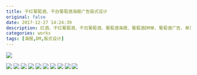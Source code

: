 ```yaml
---
title: 干红葡萄酒、干白葡萄酒海报广告版式设计 
original: false
date: 2017-12-27 14:24:39
description: 红酒、干红葡萄酒、干白葡萄酒、葡萄酒海报、葡萄酒DM单、葡萄酒广告、单页、版式设计
categories: works
tags: [海报,DM,版式设计]
---
```

![](/images/wine-flyers-01_by-tyrionyu.jpg)
<!--more-->
![](/images/wine-flyers-02_by-tyrionyu.jpg)
![](/images/wine-flyers-03_by-tyrionyu.jpg)
![](/images/wine-flyers-04_by-tyrionyu.jpg)
![](/images/wine-flyers-05_by-tyrionyu.jpg)
![](/images/wine-flyers-06_by-tyrionyu.jpg)
![](/images/wine-flyers-07_by-tyrionyu.jpg)
![](/images/wine-flyers-08_by-tyrionyu.jpg)
![](/images/wine-flyers-09_by-tyrionyu.jpg)
![](/images/wine-flyers-10_by-tyrionyu.jpg)
![](/images/wine-flyers-11_by-tyrionyu.jpg)